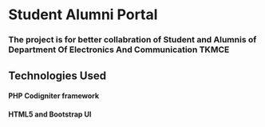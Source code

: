 # Student Alumni Portal
### The project is for better collabration of Student and Alumnis of Department Of Electronics And Communication TKMCE

## Technologies Used
#### PHP Codigniter framework
#### HTML5 and Bootstrap UI
